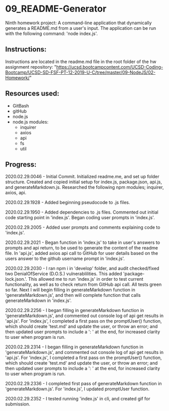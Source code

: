 # 09_README-Generator
Ninth homework project: A command-line application that dynamically generates a README.md from a user's input. The application can be run with the following command: 'node index.js'.

Instructions:
------------
Instructions are located in the readme.md file in the root folder of the hw assignment repository: "https://ucsd.bootcampcontent.com/UCSD-Coding-Bootcamp/UCSD-SD-FSF-PT-12-2019-U-C/tree/master/09-NodeJS/02-Homework/"


Resources used:
------------
- GitBash
- gitHub
- node.js
- node.js modules:
	- inquirer
	- axios
	- api
	- fs
	- util


Progress:
------------
2020.02.29.0046 - Initial Commit.  Initialized readme.me, and set up folder structure.  Created and copied initial setup for index.js, package.json, api.js, and generateMarkdown.js. Researched the following npm modules; inquirer, axios, api. 

2020.02.29.1928 - Added beginning pseudocode to .js files.

2020.02.29.1950 - Added dependencies to .js files. Commented out initial code starting point in 'index.js'.  Began coding user prompts in 'index.js'.

2020.02.29.2005 - Added user prompts and comments explaining code to 'index.js'.

2020.02.29.2021 - Began function in 'index.js' to take in user's answers to prompts and api return, to be used to generate the content of the readme file.  In 'api.js', added axios api call to GitHub for user details based on the users answer to the github username prompt in 'index.js'.  

2020.02.29.2030 - I ran npm i in 'develop' folder, and audit checked/fixed two DenialOfService (D.O.S.) vulnerablilities. This added 'package-lock.json.'. This allowed me to run 'index.js' in order to test current functionality, as well as to check return from GitHub api call.  All tests green so far.  Next I will begin filling in generateMarkdown function in 'generateMarkdown.js', and then will complete function that calls generateMarkdown in 'index.js'.

2020.02.29.2256 - I began filling in generateMarkdown function in 'generateMarkdown.js', and commented out console log of api get results in 'api.js'.  For 'index.js', I completed a first pass on the promptUser() function, which should create 'test.md' and update the user, or throw an error; and then updated user prompts to include a ': ' at the end, for increased clarity to user when program is run.

2020.02.29.2314 - I began filling in generateMarkdown function in 'generateMarkdown.js', and commented out console log of api get results in 'api.js'.  For 'index.js', I completed a first pass on the promptUser() function, which should create 'test.md' and update the user, or throw an error; and then updated user prompts to include a ': ' at the end, for increased clarity to user when program is run.

2020.02.29.2336 - I completed first pass of generateMarkdown function in 'generateMarkdown.js'.  For 'index.js', I updated promptUser function.

2020.02.29.2352 - I tested running 'index.js' in cli, and created gif for submission.